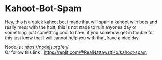 # Kahoot-Bot-Spam
 Hey, this is a quick kahoot bot i made that will spam a kahoot with bots and really mess with the host, this is not made to ruin anyones day or something, just something cool to have. if you somehow get in trouble for this just know that I will cannot help you with that, have a nice day

Node.js : https://nodejs.org/en/<br>
Or follow this link : https://replit.com/@RealNattawattHo/kahoot-spam
